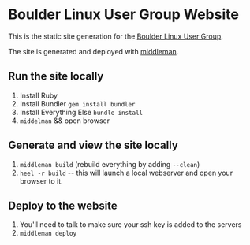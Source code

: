 # Boulder Linux User Group Website

This is the static site generation for the [Boulder Linux User
Group](http://lug.boulder.co.us).

The site is generated and deployed with [middleman](http://middlemanapp.com/).

## Run the site locally

1. Install Ruby
2. Install Bundler `gem install bundler`
3. Install Everything Else `bundle install`
4. `middelman` && open browser

## Generate and view the site locally

1. `middleman build` (rebuild everything by adding `--clean`)
2. `heel -r build` -- this will launch a local webserver and open your browser to it.

## Deploy to the website

1. You'll need to talk to make sure your ssh key is added to the servers
2. `middleman deploy`


